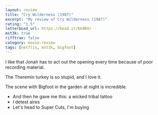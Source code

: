 ```yaml
---
layout: review
title: "Cry Wilderness (1987)"
excerpt: "My review of Cry Wilderness (1987)"
rating: "1.5"
letterboxd_url: https://boxd.it/6k9RXr
mst3k: true
rifftrax: false
category: movie-review
tags: [netflix, mst3k, bigfoot]
---
```


I like that Jonah has to act out the opening every time because of poor recording material.

The Theremin turkey is so stupid, and I love it.

The scene with Bigfoot in the garden at night is incredible.

- And then he gave me this: a wicked tribal tattoo
- I detest aires
- Let's head to Super Cuts, I'm buying
